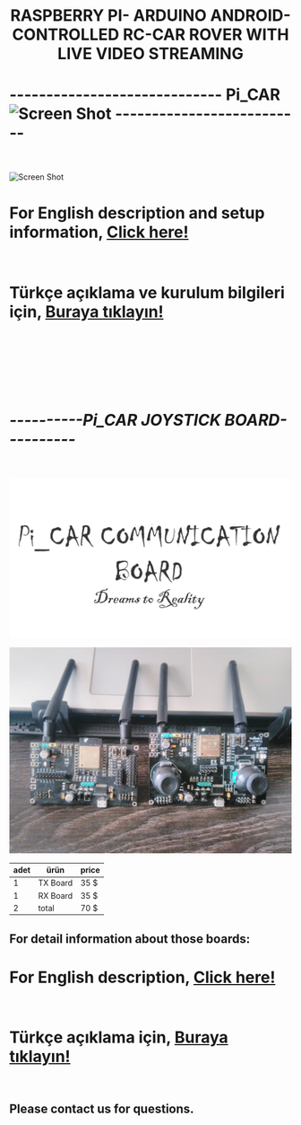 # <p align="center"> <b>RASPBERRY PI- ARDUINO ANDROID-CONTROLLED RC-CAR ROVER WITH LIVE VIDEO STREAMING</b></p>
# ----------------------------- Pi_CAR ![Screen Shot](https://github.com/zafersn/WiFi-RC-Controller-With-Camera/blob/master/V2Images/images/raspi_car.png) --------------------------
<br><br>
![Screen Shot](https://github.com/zafersn/WiFi-RC-Controller-With-Camera/blob/master/V3Images/images/pi_car_logo.png)


# For English description and setup information, [Click here!](https://github.com/zafersn/WiFi-RC-Controller-With-Camera/tree/master/ENGLISH)  <br><br>
# Türkçe açıklama ve kurulum bilgileri için, [Buraya tıklayın!](https://github.com/zafersn/WiFi-RC-Controller-With-Camera/tree/master/T%C3%9CRK%C3%87E) <br><br>

<br><br><br><br>

# *----------Pi_CAR JOYSTICK BOARD----------*<br><br>



![logo](https://github.com/zafersn/pi_communition_board/blob/master/img/LOGO_Pi_car_comboard.png)

![overview](https://github.com/zafersn/pi_communition_board/blob/master/img/IMG_20181014_155126.jpg)


adet | ürün | price
-----|-------|-------
1 | TX Board | 35 $
1 | RX Board | 35 $
2 | total | 70 $

## For detail information about those boards:<br> 

# For English description, [Click here!](https://github.com/zafersn/pi_communition_board/blob/master/README-EN.md)  <br><br>
# Türkçe açıklama için, [Buraya tıklayın!](https://github.com/zafersn/pi_communition_board/blob/master/README-TR.md) <br><br>
 
## Please contact us for questions.
